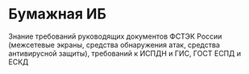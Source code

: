 # Бумажная ИБ

Знание требований руководящих документов ФСТЭК России (межсетевые экраны, средства обнаружения атак, средства антивирусной защиты), требований к ИСПДН и ГИС, ГОСТ ЕСПД и ЕСКД
